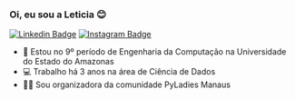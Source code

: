 ### Oi, eu sou a Leticia 😊

[![Linkedin Badge](https://img.shields.io/badge/-LinkedIn-0e76a8?style=flat-square&logo=Linkedin&logoColor=white)](https://linkedin.com/in/ledizia)
[![Instagram Badge](https://img.shields.io/badge/-Instagram-e4405f?style=flat-square&logo=Instagram&logoColor=white)](https://instagram.com/ledizia_/)


- 📖 Estou no 9º período de Engenharia da Computação na Universidade do Estado do Amazonas
- 💻 Trabalho há 3 anos na área de Ciência de Dados
- 👩‍💻 Sou organizadora da comunidade PyLadies Manaus
